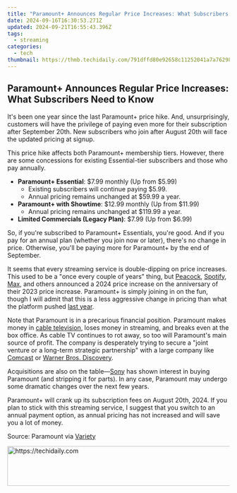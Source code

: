 ```yaml
---
title: "Paramount+ Announces Regular Price Increases: What Subscribers Need to Know"
date: 2024-09-16T16:30:53.271Z
updated: 2024-09-21T16:55:43.396Z
tags:
  - streaming
categories:
  - tech
thumbnail: https://thmb.techidaily.com/791dffd80e92658c11252041a7a7629804246e695fd1d7c545523946b3677758.jpeg
---
```


## Paramount+ Announces Regular Price Increases: What Subscribers Need to Know

It's been one year since the last Paramount+ price hike. And, unsurprisingly, customers will have the privilege of paying even more for their subscription after September 20th. New subscribers who join after August 20th will face the updated pricing at signup.

 This price hike affects both Paramount+ membership tiers. However, there are some concessions for existing Essential-tier subscribers and those who pay annually.

* **Paramount+ Essential**: $7.99 monthly (Up from $5.99)  
   * Existing subscribers will continue paying $5.99.  
   * Annual pricing remains unchanged at $59.99 a year.
* **Paramount+ with Showtime**: $12.99 monthly (Up from $11.99)  
   * Annual pricing remains unchanged at $119.99 a year.
* **Limited Commercials (Legacy Plan)**: $7.99 (Up from $6.99)

 So, if you're subscribed to Paramount+ Essentials, you're good. And if you pay for an annual plan (whether you join now or later), there's no change in price. Otherwise, you'll be paying more for Paramount+ by the end of September.

 It seems that every streaming service is double-dipping on price increases. This used to be a "once every couple of years" thing, but [Peacock](https://youtube-stream.techidaily.com/new-precision-in-performance-utilizing-social-blade-for-youtube-data/), [Spotify](https://screen-video-capture.techidaily.com/essential-list-high-quality-cost-free-meeting-platforms/), [Max](https://remote-screen-capture.techidaily.com/updated-unlock-screen-saving-potential-on-android-devices-for-2024/), and others announced a 2024 price increase on the anniversary of their 2023 price increase. Paramount+ is simply joining in on the fun, though I will admit that this is a less aggressive change in pricing than what the platform pushed [last year](https://youtube-sure.techidaily.com/n-2024-grab-free-video-profile-backgrounds/).

 Note that Paramount is in a precarious financial position. Paramount makes money in [cable television](https://www.fool.com/investing/2024/03/04/paramount-global-profits-1-part-problem-stock/), loses money in streaming, and breaks even at the box office. As cable TV continues to rot away, so too will Paramount's main source of profit. The company is desperately trying to secure a "joint venture or a long-term strategic partnership" with a large company like [Comcast](https://www.hollywoodreporter.com/business/business-news/paramount-deal-talks-streaming-peacock-1235890224/) or [Warner Bros. Discovery](https://www.theverge.com/2023/12/20/24010115/warner-bros-discovery-paramount-merger-streaming).

 Acquisitions are also on the table—[Sony](https://www.nytimes.com/2024/05/08/business/media/sony-apollo-paramount-plan.html) has shown interest in buying Paramount (and stripping it for parts). In any case, Paramount may undergo some dramatic changes over the next few years.

 Paramount+ will crank up its subscription fees on August 20th, 2024\. If you plan to stick with this streaming service, I suggest that you switch to an annual payment option, as annual pricing has not increased and will save you a lot of money.

 Source: Paramount via [Variety](https://variety.com/2024/tv/news/paramount-plus-price-streaming-increase-1236046774/)

<ins class="adsbygoogle"
     style="display:block"
     data-ad-format="autorelaxed"
     data-ad-client="ca-pub-7571918770474297"
     data-ad-slot="1223367746"></ins>

<ins class="adsbygoogle"
     style="display:block"
     data-ad-client="ca-pub-7571918770474297"
     data-ad-slot="8358498916"
     data-ad-format="auto"
     data-full-width-responsive="true"></ins>



<!-- affiliate ads begin -->
<a href="https://appsumo.8odi.net/c/5597632/2130886/7443" target="_top" id="2130886">
  <img src="//a.impactradius-go.com/display-ad/7443-2130886" border="0" alt="https://techidaily.com" width="728" height="90"/>
</a>
<img height="0" width="0" src="https://appsumo.8odi.net/i/5597632/2130886/7443" style="position:absolute;visibility:hidden;" border="0" />
<!-- affiliate ads end -->

